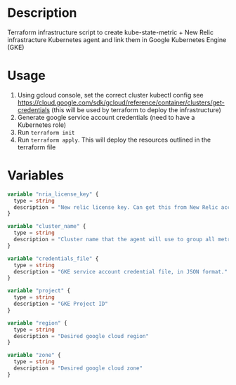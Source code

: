 # Description
Terraform infrastructure script to create kube-state-metric + New Relic infrastracture Kubernetes agent and link them in Google Kubernetes Engine (GKE)

# Usage
1) Using gcloud console, set the correct cluster kubectl config see https://cloud.google.com/sdk/gcloud/reference/container/clusters/get-credentials (this will be used by terraform to deploy the infrastructure)
2) Generate google service account credentials (need to have a Kubernetes role)
3) Run `terraform init`
4) Run `terraform apply`. This will deploy the resources outlined in the terraform file

# Variables

``` terraform
variable "nria_license_key" {
  type = string
  description = "New relic license key. Can get this from New Relic account page."
}

variable "cluster_name" {
  type = string
  description = "Cluster name that the agent will use to group all metrics in new relic infrastructure"
}

variable "credentials_file" {
  type = string
  description = "GKE service account credential file, in JSON format."
}

variable "project" {
  type = string
  description = "GKE Project ID"
}

variable "region" {
  type = string
  description = "Desired google cloud region"
}

variable "zone" {
  type = string
  description = "Desired google cloud zone"
}
```
